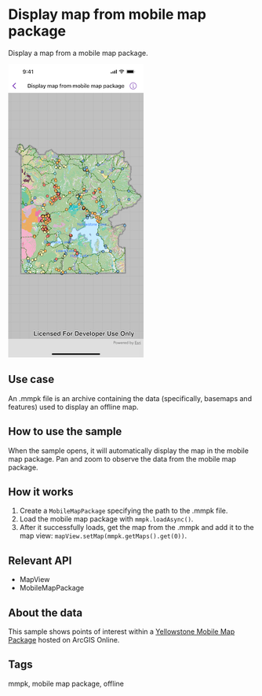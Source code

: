 # Display map from mobile map package

Display a map from a mobile map package.

![Image of display map from mobile map package](display-map-from-mobile-map-package.png)

## Use case

An .mmpk file is an archive containing the data (specifically, basemaps and features) used to display an offline map.

## How to use the sample

When the sample opens, it will automatically display the map in the mobile map package. Pan and zoom to observe the data from the mobile map package.

## How it works

1. Create a `MobileMapPackage` specifying the path to the .mmpk file.
2. Load the mobile map package with `mmpk.loadAsync()`.
3. After it successfully loads, get the map from the .mmpk and add it to the map view: `mapView.setMap(mmpk.getMaps().get(0))`.

## Relevant API

* MapView
* MobileMapPackage

## About the data

This sample shows points of interest within a [Yellowstone Mobile Map Package](https://arcgisruntime.maps.arcgis.com/home/item.html?id=e1f3a7254cb845b09450f54937c16061) hosted on ArcGIS Online.

## Tags

mmpk, mobile map package, offline
